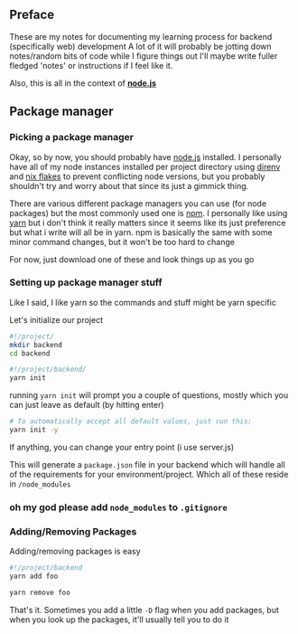 ## Preface
These are my notes for documenting my learning process for backend (specifically web) development
A lot of it will probably be jotting down notes/random bits of code while I figure things out
I'll maybe write fuller fledged 'notes' or instructions if I feel like it.

Also, this is all in the context of [**node.js**](https://nodejs.org/en)
## Package manager
### Picking a package manager
Okay, so by now, you should probably have [node.js](https://nodejs.org/en) installed. I personally have all of my node instances installed per project directory using [direnv](https://direnv.net/) and [nix flakes](https://nixos.wiki/wiki/Flakes) to prevent conflicting node versions, but you probably shouldn't try and worry about that since its just a gimmick thing.

There are various different package managers you can use (for node packages) but the most commonly used one is [npm](https://www.npmjs.com/).
I personally like using [yarn](https://yarnpkg.com/) but i don't think it really matters since it seems like its just preference but what i write will all be in yarn. npm is basically the same with some minor command changes, but it won't be too hard to change 

For now, just download one of these and look things up as you go
### Setting up package manager stuff
Like I said, I like yarn so the commands and stuff might be yarn specific

Let's initialize our project 
```bash
#!/project/
mkdir backend
cd backend

#!/project/backend/
yarn init
```
running `yarn init` will prompt you a couple of questions, mostly which you can just leave as default (by hitting enter)
```bash
# To automatically accept all default values, just run this:
yarn init -y
```
If anything, you can change your entry point (i use server.js)

This will generate a `package.json` file in your backend which will handle all of the requirements for your environment/project. Which all of these reside in `/node_modules`
### oh my god please add `node_modules` to `.gitignore` 
### Adding/Removing Packages
Adding/removing packages is easy
```bash
#!/project/backend
yarn add foo

yarn remove foo
```
That's it. Sometimes you add a little `-D` flag when you add packages, but when you look up the packages, it'll usually tell you to do it
